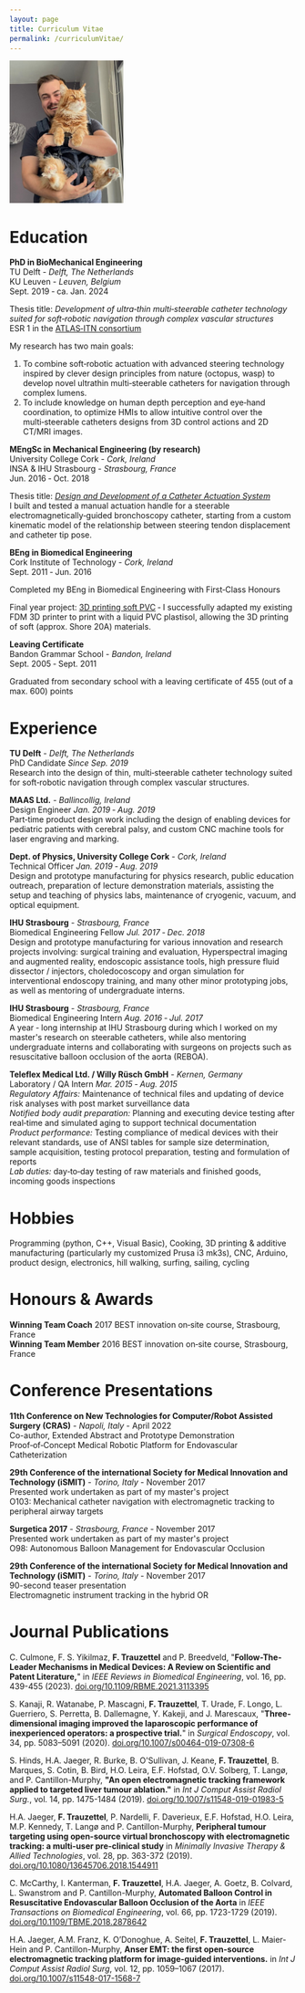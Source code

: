 ```yaml
---
layout: page
title: Curriculum Vitae
permalink: /curriculumVitae/
---
```


<img src="/assets/avatar.JPG" width="200px" >

# Education
**PhD in BioMechanical Engineering**  
TU Delft - *Delft, The Netherlands*  
KU Leuven - *Leuven, Belgium*  
Sept. 2019 ‑ ca. Jan. 2024   
  
Thesis title: *Development of ultra‑thin multi‑steerable catheter technology suited for soft‑robotic navigation through complex vascular structures*   
ESR 1 in the [ATLAS‑ITN consortium](https://atlas-itn.eu/project/esrs-description/)  

My research has two main goals: 
1. To combine soft‑robotic actuation with advanced steering technology inspired by clever design principles from nature (octopus, wasp) to develop novel  ultrathin multi‑steerable catheters for navigation through complex lumens.
2. To include knowledge on human depth perception and eye‑hand coordination, to optimize HMIs to allow intuitive control over the  multi‑steerable catheters designs from 3D control actions and 2D CT/MRI images.
  
**MEngSc in Mechanical Engineering (by research)**  
University College Cork - *Cork, Ireland*  
INSA & IHU Strasbourg - *Strasbourg, France*  
Jun. 2016 ‑ Oct. 2018  
  
Thesis title: [*Design and Development of a Catheter Actuation System*](/assets/Thesis.pdf)  
I built and tested a manual actuation handle for a steerable electromagnetically‑guided bronchoscopy catheter, starting from a custom kinematic model of the relationship between steering tendon displacement and catheter tip pose.



**BEng in Biomedical Engineering**  
Cork Institute of Technology - *Cork, Ireland*  
Sept. 2011 ‑ Jun. 2016   
  
Completed my BEng in Biomedical Engineering with First‑Class Honours
  
Final year project: [3D printing soft PVC](/assets/Trauzettel_Fabian_FYP2016.pdf) ‑ I successfully adapted my existing FDM 3D printer to print with a liquid PVC plastisol, allowing the 3D printing of soft (approx. Shore 20A) materials.  

**Leaving Certificate**  
Bandon Grammar School - *Bandon, Ireland*  
Sept. 2005 ‑ Sept. 2011  

Graduated from secondary school with a leaving certificate of 455 (out of a max. 600) points  


# Experience

**TU Delft** - *Delft, The Netherlands*  
PhD Candidate *Since Sep. 2019*   
Research into the design of thin, multi‑steerable catheter technology suited for soft‑robotic navigation through complex vascular structures.

**MAAS Ltd.** - *Ballincollig, Ireland*  
Design Engineer *Jan. 2019 ‑ Aug. 2019*  
Part‑time product design work including the design of enabling devices for pediatric patients with cerebral palsy, and custom CNC machine tools for laser engraving and marking.

**Dept. of Physics, University College Cork** - *Cork, Ireland*  
Technical Officer *Jan. 2019 ‑ Aug. 2019*  
Design and prototype manufacturing for physics research, public education outreach, preparation of lecture demonstration materials, assisting the setup and teaching of physics labs, maintenance of cryogenic, vacuum, and optical equipment.
  
**IHU Strasbourg** - *Strasbourg, France*  
Biomedical Engineering Fellow *Jul. 2017 ‑ Dec. 2018*  
Design and prototype manufacturing for various innovation and research projects involving: surgical training and evaluation, Hyperspectral imaging and augmented reality, endoscopic assistance tools, high pressure fluid dissector / injectors, choledocoscopy and organ simulation for interventional endoscopy training, and many other minor prototyping jobs, as well as mentoring of undergraduate interns.
  
**IHU Strasbourg** - *Strasbourg, France*  
Biomedical Engineering Intern *Aug. 2016 ‑ Jul. 2017*  
A year ‑ long internship at IHU Strasbourg during which I worked on my master's research on steerable catheters, while also mentoring undergraduate interns and collaborating with surgeons on projects such as resuscitative balloon occlusion of the aorta (REBOA).
  
**Teleflex Medical Ltd. / Willy Rüsch GmbH** - *Kernen, Germany*  
Laboratory / QA Intern *Mar. 2015 ‑ Aug. 2015*  
*Regulatory Affairs:* Maintenance of technical files and updating of device risk analyses with post market surveillance data  
*Notified body audit preparation:* Planning and executing device testing after real‑time and simulated aging to support technical documentation  
*Product performance:* Testing compliance of medical devices with their relevant standards, use of ANSI tables for sample size determination, sample acquisition, testing protocol preparation, testing and formulation of reports  
*Lab duties:* day‑to‑day testing of raw materials and finished goods, incoming goods inspections

# Hobbies

Programming (python, C++, Visual Basic), Cooking, 3D printing & additive manufacturing (particularly my customized Prusa i3 mk3s), CNC, Arduino, product design, electronics, hill walking, surfing, sailing, cycling

# Honours & Awards
**Winning Team Coach** 2017 BEST innovation on‑site course, Strasbourg, France  
**Winning Team Member** 2016 BEST innovation on‑site course, Strasbourg, France  

# Conference Presentations
**11th Conference on New Technologies for Computer/Robot Assisted Surgery (CRAS)** - *Napoli, Italy*  - April 2022   
Co-author, Extended Abstract and Prototype Demonstration  
Proof‑of‑Concept Medical Robotic Platform for Endovascular Catheterization
  
**29th Conference of the international Society for Medical Innovation and Technology (iSMIT)** - *Torino, Italy* - November 2017  
Presented work undertaken as part of my master's project  
O103: Mechanical catheter navigation with electromagnetic tracking to peripheral airway targets
  
**Surgetica 2017** - *Strasbourg, France* - November 2017  
Presented work undertaken as part of my master's project  
O98: Autonomous Balloon Management for Endovascular Occlusion  

**29th Conference of the international Society for Medical Innovation and Technology (iSMIT)** - *Torino, Italy* - November 2017  
90-second teaser presentation  
Electromagnetic instrument tracking in the hybrid OR  

# Journal Publications

C. Culmone, F. S. Yikilmaz, **F. Trauzettel** and P. Breedveld, "**Follow-The-Leader Mechanisms in Medical Devices: A Review on Scientific and Patent Literature,**" in *IEEE Reviews in Biomedical Engineering*, vol. 16, pp. 439-455 (2023). [doi.org/10.1109/RBME.2021.3113395]()
  
S. Kanaji, R. Watanabe, P. Mascagni, **F. Trauzettel**, T. Urade, F. Longo, L. Guerriero, S. Perretta, B. Dallemagne, Y. Kakeji, and J. Marescaux, "**Three-dimensional imaging improved the laparoscopic performance of inexperienced operators: a prospective trial.**" in *Surgical Endoscopy*, vol. 34, pp. 5083–5091 (2020). [doi.org/10.1007/s00464-019-07308-6]()
  
S. Hinds, H.A. Jaeger, R. Burke, B. O'Sullivan, J. Keane, **F. Trauzettel**, B. Marques, S. Cotin, B. Bird, H.O. Leira, E.F. Hofstad, O.V. Solberg, T. Langø, and P. Cantillon-Murphy, **"An open electromagnetic tracking framework applied to targeted liver tumour ablation."** in *Int J Comput Assist Radiol Surg.*, vol. 14, pp. 1475-1484 (2019). [doi.org/10.1007/s11548-019-01983-5]()
  
H.A. Jaeger, **F. Trauzettel**, P. Nardelli, F. Daverieux, E.F. Hofstad, H.O. Leira, M.P. Kennedy, T. Langø and P. Cantillon-Murphy, **Peripheral tumour targeting using open-source virtual bronchoscopy with electromagnetic tracking: a multi-user pre-clinical study** in *Minimally Invasive Therapy & Allied Technologies*, vol. 28, pp. 363-372 (2019).  [doi.org/10.1080/13645706.2018.1544911]()
  
C. McCarthy, I. Kanterman, **F. Trauzettel**, H.A. Jaeger, A. Goetz, B. Colvard, L. Swanstrom and P. Cantillon-Murphy, **Automated Balloon Control in Resuscitative Endovascular Balloon Occlusion of the Aorta** in *IEEE Transactions on Biomedical Engineering*, vol. 66, pp. 1723-1729 (2019). [doi.org/10.1109/TBME.2018.2878642]()
  
H.A. Jaeger, A.M. Franz, K. O’Donoghue, A. Seitel, **F. Trauzettel**, L. Maier-Hein and P. Cantillon-Murphy,  **Anser EMT: the first open-source electromagnetic tracking platform for image-guided interventions.** in *Int J Comput Assist Radiol Surg*, vol. 12, pp. 1059–1067 (2017). [doi.org/10.1007/s11548-017-1568-7]()
